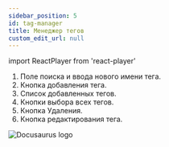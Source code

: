 ```yaml
---
sidebar_position: 5
id: tag-manager
title: Менеджер тегов
custom_edit_url: null
---
```

import ReactPlayer from 'react-player'

1. Поле поиска и ввода нового имени тега.
2. Кнопка добавления тега.
3. Список добавленных тегов.
4. Кнопки выбора всех тегов.
5. Кнопка Удаления.
6. Кнопка редактирования тега.

![Docusaurus logo](/img/3-soft/2-start-window/5-tags/rus/tags-1.png)